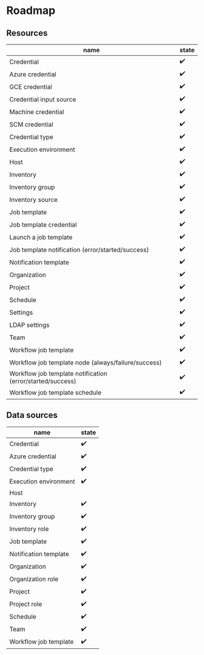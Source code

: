 # Roadmap

## Resources

| name                                                       | state               |
|------------------------------------------------------------|---------------------|
| Credential                                                 | :heavy_check_mark:  |
| Azure credential                                           | :heavy_check_mark:  |
| GCE credential                                             | :heavy_check_mark:  |
| Credential input source                                    | :heavy_check_mark:  |
| Machine credential                                         | :heavy_check_mark:  |
| SCM credential                                             | :heavy_check_mark:  |
| Credential type                                            | :heavy_check_mark:  |
| Execution environment                                      | :heavy_check_mark:  |
| Host                                                       | :heavy_check_mark:  |
| Inventory                                                  | :heavy_check_mark:  |
| Inventory group                                            | :heavy_check_mark:  |
| Inventory source                                           | :heavy_check_mark:  |
| Job template                                               | :heavy_check_mark:  |
| Job template credential                                    | :heavy_check_mark:  |
| Launch a job template                                      | :heavy_check_mark:  |
| Job template notification (error/started/success)          | :heavy_check_mark:  |
| Notification template                                      | :heavy_check_mark:  |
| Organization                                               | :heavy_check_mark:  |
| Project                                                    | :heavy_check_mark:  |
| Schedule                                                   | :heavy_check_mark:  |
| Settings                                                   | :heavy_check_mark:  |
| LDAP settings                                              | :heavy_check_mark:  |
| Team                                                       | :heavy_check_mark:  |
| Workflow job template                                      | :heavy_check_mark:  |
| Workflow job template node (always/failure/success)        | :heavy_check_mark:  |
| Workflow job template notification (error/started/success) | :heavy_check_mark:  |
| Workflow job template schedule                             | :heavy_check_mark:  |

## Data sources

| name                                                       | state              |
|------------------------------------------------------------|--------------------|
| Credential                                                 | :heavy_check_mark: |
| Azure credential                                           | :heavy_check_mark: |
| Credential type                                            | :heavy_check_mark: |
| Execution environment                                      | :heavy_check_mark: |
| Host                                                       |                    |
| Inventory                                                  | :heavy_check_mark: |
| Inventory group                                            | :heavy_check_mark: |
| Inventory role                                             | :heavy_check_mark: |
| Job template                                               | :heavy_check_mark: |
| Notification template                                      | :heavy_check_mark: |
| Organization                                               | :heavy_check_mark: |
| Organization role                                          | :heavy_check_mark: |
| Project                                                    | :heavy_check_mark: |
| Project role                                               | :heavy_check_mark: |
| Schedule                                                   | :heavy_check_mark: |
| Team                                                       | :heavy_check_mark: |
| Workflow job template                                      | :heavy_check_mark: |
